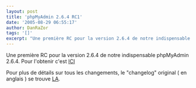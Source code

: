 ```yaml
---
layout: post
title: 'phpMyAdmin 2.6.4 RC1'
date: '2005-08-29 06:55:17'
author: DanRaZor
tags: '[]'
excerpt: "Une première RC pour la version 2.6.4 de notre indispensable phpMyAdmin 2.6.4.)     \nPour l'obtenir c'est [ICI](http://www.phpmyadmin.net/home_page/downloads.php)  \n  \nPour plus de détails sur tous les changements, le \"changelog\" original ( en anglais ) se trouve [LA](http://www.phpmyadmin.net/home_page/downloads.php?relnotes=0)."
---
```


Une première RC pour la version 2.6.4 de notre indispensable phpMyAdmin 2.6.4.
Pour l'obtenir c'est [ICI](http://www.phpmyadmin.net/home_page/downloads.php)

Pour plus de détails sur tous les changements, le "changelog" original ( en anglais ) se trouve [LA](http://www.phpmyadmin.net/home_page/downloads.php?relnotes=0).
